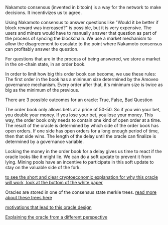 Nakamoto consensus (invented in bitcoin) is a way for the network to make decisions. It incentivizes us to agree.

Using Nakamoto consensus to answer questions like "Would it be better if block reward was increased?" is possible, but it is very expensive. The users and miners would have to manually answer that question as part of the process of syncing the blockchain.
We use a market mechanism to allow the disagreement to escalate to the point where Nakamoto consensus can profitably answer the question.



For questions that are in the process of being answered, we store a market in the on-chain state, in an order book.

In order to limit how big this order book can become, we use these rules:
The first order in the book has a minimum size determined by the Amoveo governance mechanism.
Every order after that, it's minimum size is twice as big as the minimum of the previous.

There are 3 possible outcomes for an oracle:
True, False, Bad Question

The order book only allows bets at a price of 50-50. So if you win your bet, you double your money. If you lose your bet, you lose your money.
This way, the order book only needs to contain one kind of open order at a time.
The result of the oracle is determined by which side of the order book has open orders.
If one side has open orders for a long enough period of time, then that side wins.
The length of the delay until the oracle can finalize is determined by a governance variable.

Locking the money in the order book for a delay gives us time to react if the oracle looks like it might lie. We can do a soft update to prevent it from lying. Mining pools have an incentive to participate in this soft update to stay on the valuable side of the fork.

[to see the short and clear cryptoeconomic explanation for why this oracle will work, look at the bottom of the white paper](../white_paper.md)

Oracles are stored in one of the consensus state merkle trees. [read more about these trees here](trees.md)

[motivations that lead to this oracle design](oracle_motivations.md)

[Explaining the oracle from a different perspective](oracle_simple.md)